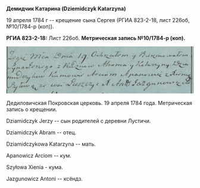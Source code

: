 **Демидчик Катарина (Dziemidczyk Katarzyna)**

19 апреля 1784 г -- крещение сына Сергея (РГИА 823-2-18, лист 226об,
№10/1784-р (коп)).

**РГИА 823-2-18:** Лист 226об. **Метрическая запись №10/1784-р (коп).**

![](./media/9848a230bde7e7ea1f4d0b643796823d8bee1246.png)

Дедиловичская Покровская церковь. 19 апреля 1784 года. Метрическая
запись о крещении.

Dziamidczyk Jerzy -- сын родителей с деревни Лустичи.

Dziamidczyk Abram -- отец.

Dziamidczykowa Katarzyna -- мать.

Apanowicz Arciom -- кум.

Szyłowa Xienia - кума.

Jazgunowicz Antoni -- ксёндз.
